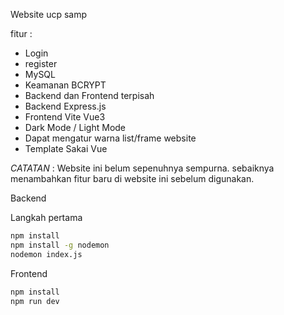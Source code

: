 Website ucp samp

fitur :
- Login
- register
- MySQL
- Keamanan BCRYPT
- Backend dan Frontend terpisah
- Backend Express.js
- Frontend Vite Vue3
- Dark Mode / Light Mode
- Dapat mengatur warna list/frame website
- Template Sakai Vue

*CATATAN* :
Website ini belum sepenuhnya sempurna. sebaiknya menambahkan fitur baru di website ini sebelum digunakan.


Backend

Langkah pertama
```bash
npm install
npm install -g nodemon
nodemon index.js
```
Frontend
```bash
npm install
npm run dev
```
